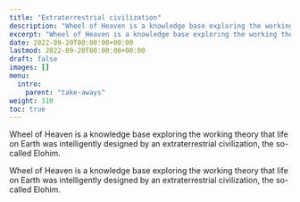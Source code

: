 ```yaml
---
title: "Extraterrestrial civilization"
description: "Wheel of Heaven is a knowledge base exploring the working theory that life on Earth was intelligently designed by an extraterrestrial civilization, the so-called Elohim."
excerpt: "Wheel of Heaven is a knowledge base exploring the working theory that life on Earth was intelligently designed by an extraterrestrial civilization, the so-called Elohim."
date: 2022-09-20T00:00:00+00:00
lastmod: 2022-09-20T00:00:00+00:00
draft: false
images: []
menu:
  intro:
    parent: "take-aways"
weight: 310
toc: true
---
```


Wheel of Heaven is a knowledge base exploring the working theory that life on Earth was intelligently designed by an extraterrestrial civilization, the so-called Elohim.

Wheel of Heaven is a knowledge base exploring the working theory that life on Earth was intelligently designed by an extraterrestrial civilization, the so-called Elohim.
